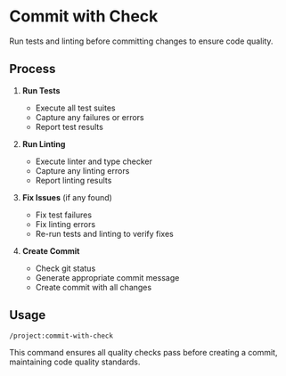 # Commit with Check

Run tests and linting before committing changes to ensure code quality.

## Process

1. **Run Tests**
   - Execute all test suites
   - Capture any failures or errors
   - Report test results

2. **Run Linting**
   - Execute linter and type checker
   - Capture any linting errors
   - Report linting results

3. **Fix Issues** (if any found)
   - Fix test failures
   - Fix linting errors
   - Re-run tests and linting to verify fixes

4. **Create Commit**
   - Check git status
   - Generate appropriate commit message
   - Create commit with all changes

## Usage

```
/project:commit-with-check
```

This command ensures all quality checks pass before creating a commit, maintaining code quality standards.
